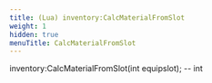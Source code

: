 ```yaml
---
title: (Lua) inventory:CalcMaterialFromSlot
weight: 1
hidden: true
menuTitle: CalcMaterialFromSlot
---
```


inventory:CalcMaterialFromSlot(int equipslot); -- int